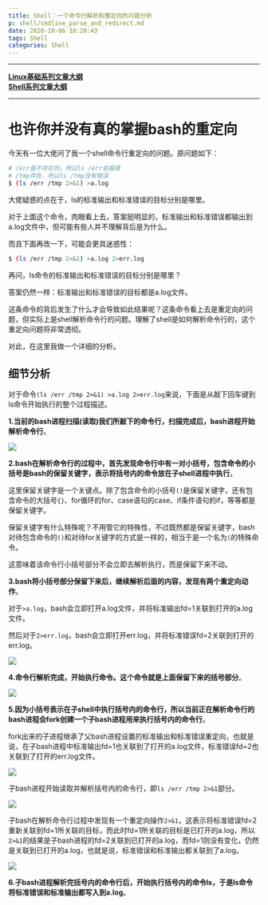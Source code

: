 ```yaml
---
title: Shell：一个命令行解析和重定向的问题分析
p: shell/cmdline_parse_and_redirect.md
date: 2020-10-06 18:20:43
tags: Shell
categories: Shell
---
```


--------

**[Linux基础系列文章大纲](/linux/index)**  
**[Shell系列文章大纲](/shell/index)**

--------

# 也许你并没有真的掌握bash的重定向

今天有一位大佬问了我一个shell命令行重定向的问题。原问题如下：
```bash
# /err是不存在的，所以ls /err会报错
# /tmp存在，所以ls /tmp没有错误
$ (ls /err /tmp 2>&1) >a.log
```

大佬疑惑的点在于，ls的标准输出和标准错误的目标分别是哪里。

对于上面这个命令，肉眼看上去，答案挺明显的，标准输出和标准错误都输出到a.log文件中，但可能有些人并不理解背后是为什么。

而且下面再改一下，可能会更具迷惑性：
```bash
$ (ls /err /tmp 2>&1) >a.log 2>err.log
```

再问，ls命令的标准输出和标准错误的目标分别是哪里？

答案仍然一样：标准输出和标准错误的目标都是a.log文件。

这条命令的背后发生了什么才会导致如此结果呢？这条命令看上去是重定向的问题，但实际上是shell解析命令行的问题。理解了shell是如何解析命令行的，这个重定向问题将非常透彻。

对此，在这里我做一个详细的分析。

## 细节分析

对于命令`(ls /err /tmp 2>&1) >a.log 2>err.log`来说，下面是从敲下回车键到ls命令开始执行的整个过程描述。

**1.当前的bash进程扫描(读取)我们所敲下的命令行，扫描完成后，bash进程开始解析命令行**。  

![](/img/shell/1602485876881.png)

**2.bash在解析命令行的过程中，首先发现命令行中有一对小括号，包含命令的小括号是bash的保留关键字，表示将括号内的命令放在子shell进程中执行**。

这里保留关键字是一个关键点。除了包含命令的小括号`()`是保留关键字，还有包含命令的大括号`{}`、for循环的for、case语句的case、if条件语句的if，等等都是保留关键字。

保留关键字有什么特殊呢？不用管它的特殊性，不过既然都是保留关键字，bash对待包含命令的`()`和对待for关键字的方式是一样的，相当于是一个名为`(`的特殊命令。  

这意味着该命令行小括号部分不会立即去解析执行，而是保留下来不动。  

**3.bash将小括号部分保留下来后，继续解析后面的内容，发现有两个重定向动作**。

对于`>a.log`，bash会立即打开a.log文件，并将标准输出fd=1关联到打开的a.log文件。

然后对于`2>err.log`，bash会立即打开err.log，并将标准错误fd=2关联到打开的err.log。 

![](/img/shell/1602486447208.png)

**4.命令行解析完成，开始执行命令。这个命令就是上面保留下来的括号部分**。  

![](/img/shell/1602486569446.png)

**5.因为小括号表示在子shell中执行括号内的命令行，所以当前正在解析命令行的bash进程会fork创建一个子bash进程用来执行括号内的命令行**。  

fork出来的子进程继承了父bash进程设置的标准输出和标准错误重定向，也就是说，在子bash进程中标准输出fd=1也关联到了打开的a.log文件，标准错误fd=2也关联到了打开的err.log文件。

![](/img/shell/1602486882137.png)

子bash进程开始读取并解析括号内的命令行，即`ls /err /tmp 2>&1`部分。

![](/img/shell/1602487164999.png)

子bash在解析命令行过程中发现有一个重定向操作`2>&1`，这表示将标准错误fd=2重新关联到fd=1所关联的目标，而此时fd=1所关联的目标是已打开的a.log，所以`2>&1`的结果是子bash进程的fd=2关联到已打开的a.log，而fd=1则没有变化，仍然是关联到已打开的a.log，也就是说，标准错误和标准输出都关联到了a.log。  

![](/img/shell/1602487229671.png)

**6.子bash进程解析完括号内的命令行后，开始执行括号内的命令ls，于是ls命令将标准错误和标准输出都写入到a.log**。  